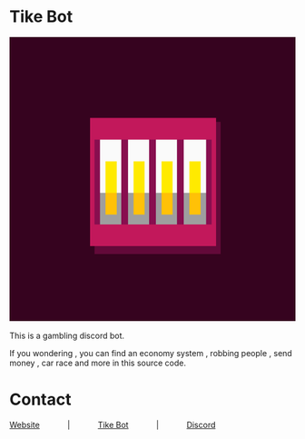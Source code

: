 # Tike Bot 

<img src="https://github.com/saliherdemk/Tike/blob/master/media/logo.png" alt="Tike Logo" width="1000" height="500" />

This is a gambling discord bot.

If you wondering , you can find an economy system , robbing people , send money , car race and more in this source code.

# Contact

[Website](http://tyche.ga)⠀ ⠀⠀ ⠀|⠀ ⠀⠀ ⠀[Tike Bot](https://top.gg/bot/818200360819884062)⠀ ⠀⠀ ⠀|⠀ ⠀⠀ ⠀[Discord](https://discord.gg/vFCRRmd8)

